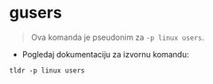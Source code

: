 # gusers

> Ova komanda je pseudonim za `-p linux users`.

- Pogledaj dokumentaciju za izvornu komandu:

`tldr -p linux users`
